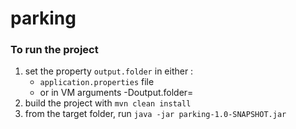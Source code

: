 # parking

### To run the project
1. set the property `output.folder` in either :
    * `application.properties` file
    * or in VM arguments -Doutput.folder=
1. build the project with `mvn clean install`
1. from the target folder, run `java -jar parking-1.0-SNAPSHOT.jar`
